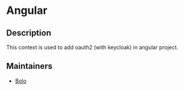 # Angular

## Description

This context is used to add oauth2 (with keycloak) in angular project.

## Maintainers

- [Bolo](https://github.com/Bolo89)
